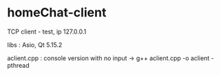 # homeChat-client

TCP client - test, ip 127.0.0.1

libs : Asio, Qt 5.15.2

aclient.cpp : console version with no input -> g++ aclient.cpp -o aclient -pthread
